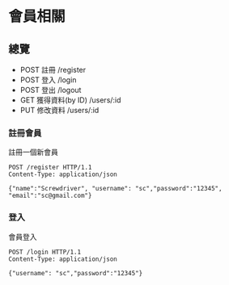 # 會員相關

## 總覽

- POST 註冊 /register
- POST 登入 /login
- POST 登出 /logout
- GET 獲得資料(by ID) /users/:id
- PUT 修改資料 /users/:id

### 註冊會員

註冊一個新會員

```
POST /register HTTP/1.1
Content-Type: application/json

{"name":"Screwdriver", "username": "sc","password":"12345", "email":"sc@gmail.com"}
```

### 登入

會員登入

```
POST /login HTTP/1.1
Content-Type: application/json

{"username": "sc","password":"12345"}
```

